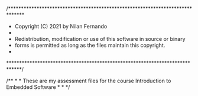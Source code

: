 /******************************************************************************
 * Copyright (C) 2021  by Nilan Fernando
 *
 * Redistribution, modification or use of this software in source or binary
 * forms is permitted as long as the files maintain this copyright.  
 *
 *****************************************************************************/

/**
*
*
These are my assessment files for the course Introduction to Embedded Software
*
*
*/

